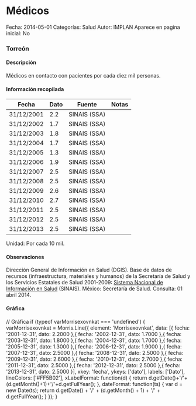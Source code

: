 Médicos
=====

Fecha: 2014-05-01
Categorías: Salud
Autor: IMPLAN
Aparece en pagina inicial: No

### Torreón

#### Descripción

Médicos en contacto con pacientes por cada diez mil personas.

<!-- break -->

#### Información recopilada

<table class="table table-hover table-bordered matriz">
  <thead>
    <tr><th>Fecha</th><th>Dato</th><th>Fuente</th><th>Notas</th></tr>
  </thead>
  <tbody>
    <tr><td class="centrado">31/12/2001</td><td class="derecha">2.2</td><td>SINAIS (SSA)</td><td></td></tr>
    <tr><td class="centrado">31/12/2002</td><td class="derecha">1.7</td><td>SINAIS (SSA)</td><td></td></tr>
    <tr><td class="centrado">31/12/2003</td><td class="derecha">1.8</td><td>SINAIS (SSA)</td><td></td></tr>
    <tr><td class="centrado">31/12/2004</td><td class="derecha">1.7</td><td>SINAIS (SSA)</td><td></td></tr>
    <tr><td class="centrado">31/12/2005</td><td class="derecha">1.3</td><td>SINAIS (SSA)</td><td></td></tr>
    <tr><td class="centrado">31/12/2006</td><td class="derecha">1.9</td><td>SINAIS (SSA)</td><td></td></tr>
    <tr><td class="centrado">31/12/2007</td><td class="derecha">2.5</td><td>SINAIS (SSA)</td><td></td></tr>
    <tr><td class="centrado">31/12/2008</td><td class="derecha">2.5</td><td>SINAIS (SSA)</td><td></td></tr>
    <tr><td class="centrado">31/12/2009</td><td class="derecha">2.6</td><td>SINAIS (SSA)</td><td></td></tr>
    <tr><td class="centrado">31/12/2010</td><td class="derecha">2.7</td><td>SINAIS (SSA)</td><td></td></tr>
    <tr><td class="centrado">31/12/2011</td><td class="derecha">2.5</td><td>SINAIS (SSA)</td><td></td></tr>
    <tr><td class="centrado">31/12/2012</td><td class="derecha">2.5</td><td>SINAIS (SSA)</td><td></td></tr>
    <tr><td class="centrado">31/12/2013</td><td class="derecha">2.5</td><td>SINAIS (SSA)</td><td></td></tr>
  </tbody>
</table>

Unidad: Por cada 10 mil.

#### Observaciones

Dirección General de Información en Salud (DGIS). Base de datos de recursos (infraestructura, materiales y humanos) de la Secretaría de Salud y los Servicios Estatales de Salud 2001-2009: [Sistema Nacional de Información en Salud](http://www.sinais.salud.gob.mx) (SINAIS). México: Secretaría de Salud. Consulta: 01 abril 2014.

#### Gráfica

<div id="Morrisexovnkat" class="grafica"></div>
  // Gráfica
  if (typeof varMorrisexovnkat === 'undefined') {
    varMorrisexovnkat = Morris.Line({
      element: 'Morrisexovnkat',
      data: [{ fecha: '2001-12-31', dato: 2.2000 },{ fecha: '2002-12-31', dato: 1.7000 },{ fecha: '2003-12-31', dato: 1.8000 },{ fecha: '2004-12-31', dato: 1.7000 },{ fecha: '2005-12-31', dato: 1.3000 },{ fecha: '2006-12-31', dato: 1.9000 },{ fecha: '2007-12-31', dato: 2.5000 },{ fecha: '2008-12-31', dato: 2.5000 },{ fecha: '2009-12-31', dato: 2.6000 },{ fecha: '2010-12-31', dato: 2.7000 },{ fecha: '2011-12-31', dato: 2.5000 },{ fecha: '2012-12-31', dato: 2.5000 },{ fecha: '2013-12-31', dato: 2.5000 }],
      xkey: 'fecha',
      ykeys: ['dato'],
      labels: ['Dato'],
      lineColors: ['#FF5B02'],
      xLabelFormat: function(d) { return d.getDate()+'/'+(d.getMonth()+1)+'/'+d.getFullYear(); },
      dateFormat: function(ts) { var d = new Date(ts); return d.getDate() + '/' + (d.getMonth() + 1) + '/' + d.getFullYear(); }
    });
  }
